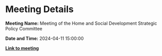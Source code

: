 # Meeting Details

**Meeting Name:** Meeting of the Home and Social Development Strategic Policy Committee

**Date and Time:** 2024-04-11 15:00:00

**<a href="https://www.limerick.ie/council/whats-on/meeting-of-the-home-and-social-development-strategic-policy-committee-5" target="_blank">Link to meeting</a>**
